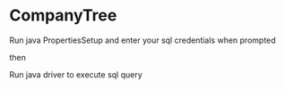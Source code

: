 # CompanyTree

Run java PropertiesSetup and enter your sql credentials when prompted

then

Run java driver to execute sql query